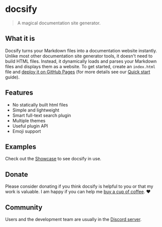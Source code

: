 # docsify

> A magical documentation site generator.

## What it is

Docsify turns your Markdown files into a documentation website instantly. Unlike most other documentation site generator tools, it doesn't need to build HTML files. Instead, it dynamically loads and parses your Markdown files and displays them as a website. To get started, create an `index.html` file and [deploy it on GitHub Pages](deploy.md) (for more details see our [Quick start](quickstart.md) guide).

## Features

- No statically built html files
- Simple and lightweight
- Smart full-text search plugin
- Multiple themes
- Useful plugin API
- Emoji support

## Examples

Check out the [Showcase](https://github.com/docsifyjs/awesome-docsify#showcase) to see docsify in use.

## Donate

Please consider donating if you think docsify is helpful to you or that my work is valuable. I am happy if you can help me [buy a cup of coffee](https://github.com/QingWei-Li/donate). :heart:

## Community

Users and the development team are usually in the [Discord server](https://discord.gg/3NwKFyR).

